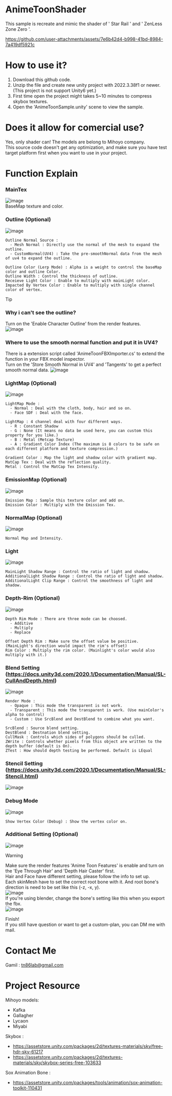 # AnimeToonShader
This sample is recreate and mimic the shader of ' Star Rail ' and ' ZenLess Zone Zero '. 

https://github.com/user-attachments/assets/7e6b42d4-b998-41bd-8984-7a419df5921c

# How to use it?
1. Download this github code.  
2. Unzip the file and create new unity project with 2022.3.38f1 or newer. (This project is not support Unity6 yet.)  
3. First time open the project might takes 5~10 minutes to compress skybox textures.  
4. Open the 'AnimeToonSample.unity' scene to view the sample.  

# Does it allow for comercial use?
Yes, only shader can! The models are belong to Mihoyo company.  
This source code doesn't get any optimization, and make sure you have test target platform first when you want to use in your project.

# Function Explain
### MainTex
![image](https://github.com/user-attachments/assets/dced23eb-2cbb-492a-b157-edb77b7ed75d)  
BaseMap texture and color.

### Outline (Optional)
![image](https://github.com/user-attachments/assets/ac38e19b-9773-417a-a2fd-7e24fe135116)  
```
Outline Normal Source : 
  - Mesh Normal : Directly use the normal of the mesh to expand the outline.
  - CustomNormal(UV4) : Take the pre-smoothNormal data from the mesh of uv4 to expand the outline.

Outline Color (Lerp Mode) : Alpha is a weight to control the baseMap color and outline Color.  
Outline Width : Control the thickness of outline.  
Receieve Light Color : Enable to multiply with mainLight color.  
Impacted By Vertex Color : Enable to multiply with single channel color of vertex. 
```
> [!TIP]
> ### Why i can't see the outline?  
> Turn on the 'Enable Character Outline' from the render features.  
> ![image](https://github.com/user-attachments/assets/4e1ba8d8-dac4-4a5e-ad3a-44a6b59f923c)  
> ### Where to use the smooth normal function and put it in UV4?  
> There is a extension script called 'AnimeToonFBXImporter.cs' to extend the function in your FBX model inspector.  
> Turn on the 'Store Smooth Normal in UV4' and 'Tangents' to get a perfect smooth normal data. 
![image](https://github.com/user-attachments/assets/4f7fe742-231a-440c-b737-109b3baeb7a6)


### LightMap (Optional)
![image](https://github.com/user-attachments/assets/bb90c0bb-a173-4300-8e72-3dd6eec0a5a2)  
```
LightMap Mode :
  - Normal : Deal with the cloth, body, hair and so on. 
  - Face SDF : Deal with the face.

LightMap : 4 channel deal with four different ways.
  - R : Constant Shadow
  - G : None (It means no data be used here, you can custom this property for you like.)
  - B : Metal (Metcap Texture)
  - A : Gradient Color Index (The maximum is 8 colors to be safe on each different platform and texture compression.)

Gradient Color : Map the light and shadow color with gradient map.  
MatCap Tex : Deal with the reflection quality.  
Metal : Control the MatCap Tex Intensity.
```

### EmissionMap (Optional)
![image](https://github.com/user-attachments/assets/61fc6ff2-5362-4317-afb8-662d88d1a37c)  
```
Emission Map : Sample this texture color and add on.  
Emission Color : Multiply with the Emission Tex.
```

### NormalMap (Optional)
![image](https://github.com/user-attachments/assets/59d120a8-896a-473f-b851-f195b5ff0cf0)  
```
Normal Map and Intensity.
```

### Light
![image](https://github.com/user-attachments/assets/b1dbae18-3f7e-43ea-adf6-e77ae9f085d8)  
```
MainLight Shadow Range : Control the ratio of light and shadow.  
AdditionalLight Shadow Range : Control the ratio of light and shadow.  
AdditionalLight Clip Range : Control the smoothness of light and shadow.
```

### Depth-Rim (Optional)
![image](https://github.com/user-attachments/assets/24a9494d-4c76-4d63-ac20-1d1d903758dc)  
```
Depth Rim Mode : There are three mode can be choosed.
  - Additive  
  - Multiply  
  - Replace

Offset Depth Rim : Make sure the offset value be positive. (MainLight's direction would impact the rim's offset)  
Rim Color : Multiply the rim color. (Mainlight's color would also multiply with it.)
```

### Blend Setting (https://docs.unity3d.com/2020.1/Documentation/Manual/SL-CullAndDepth.html)
![image](https://github.com/user-attachments/assets/ed7881ff-8c40-437e-bcaa-9d54426ebf70)  
```
Render Mode : 
  - Opaque : This mode the transparent is not work.
  - Transparent : This mode the transparent is work. (Use mainColor's alpha to control)
  - Custom : Use SrcBlend and DestBlend to combine what you want.

SrcBlend : Source blend setting.  
DestBlend : Destnation blend setting.  
CullMask : Controls which sides of polygons should be culled.  
ZWrite : Controls whether pixels from this object are written to the depth buffer (default is On).  
ZTest : How should depth testing be performed. Default is LEqual
```

### Stencil Setting (https://docs.unity3d.com/2020.1/Documentation/Manual/SL-Stencil.html)  
![image](https://github.com/user-attachments/assets/19f7b400-f53a-4739-b3c5-a25c875e97c0)  

### Debug Mode
![image](https://github.com/user-attachments/assets/86230452-9420-4e8b-922e-4885206b6ce6)  
```
Show Vertex Color (Debug) : Show the vertex color on.
```

### Additional Setting (Optional)  
![image](https://github.com/user-attachments/assets/95258ec3-5aff-4909-9c0a-e37e408725e1)    
> [!WARNING]  
> Make sure the render features 'Anime Toon Features' is enable and turn on the 'Eye Through Hair' and 'Depth Hair Caster' first.  
> Hair and Face have different setting, please follow the info to set up.   
> Each skinMesh have to set the correct root bone with it. And root bone's direction is need to be set like this (-z, -x, y).    
> ![image](https://github.com/user-attachments/assets/8883d2fd-3d98-4d9c-9b63-462853913753)  
> If you're using blender, change the bone's setting like this when you export the fbx.  
> ![image](https://github.com/user-attachments/assets/1840c9df-34ea-442b-98ee-4b88210109d1)  
 
Finish!    
If you still have question or want to get a custom-plan, you can DM me with mail.   

# Contact Me  
Gamil : tn86lab@gmail.com  

# Project Resource  
Mihoyo models:  
  - Kafka  
  - Gallagher  
  - Lycaon  
  - Miyabi  

Skybox : 
  - https://assetstore.unity.com/packages/2d/textures-materials/sky/free-hdr-sky-61217  
  - https://assetstore.unity.com/packages/2d/textures-materials/sky/skybox-series-free-103633  

Sox Animation Bone :  
  - https://assetstore.unity.com/packages/tools/animation/sox-animation-toolkit-110431  

